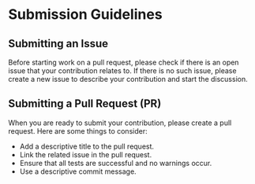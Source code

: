 # Submission Guidelines

##  Submitting an Issue
Before starting work on a pull request, please check if there is an open issue that your contribution relates to.
If there is no such issue, please create a new issue to describe your contribution and start the discussion.

## Submitting a Pull Request (PR)
When you are ready to submit your contribution, please create a pull request.
Here are some things to consider:

- Add a descriptive title to the pull request.
- Link the related issue in the pull request.
- Ensure that all tests are successful and no warnings occur.
- Use a descriptive commit message.
